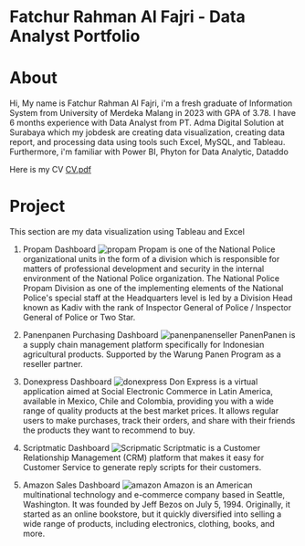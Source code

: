 # Fatchur Rahman Al Fajri - Data Analyst Portfolio

# About
Hi, My name is Fatchur Rahman Al Fajri, i'm a fresh graduate of Information System from University of Merdeka Malang in 2023 with GPA of 3.78. I have 6 months experience with Data Analyst from PT. Adma Digital Solution at Surabaya which my jobdesk are creating data visualization, creating data report, and processing data using tools such Excel, MySQL, and Tableau. Furthermore, i'm familiar with Power BI, Phyton for Data Analytic, Dataddo

Here is my CV [CV.pdf](https://github.com/ndokbonor11/fatchur-data-analyst-portfolio/files/13172783/CV.1.pdf)

# Project
This section are my data visualization using Tableau and Excel
1. Propam Dashboard
   ![propam](https://github.com/ndokbonor11/fatchur-data-analyst-portfolio/assets/42308336/b85feea0-1a95-47a7-9166-ccae5a65ffbf)
   Propam is one of the National Police organizational units in the form of a division which is responsible for matters of professional development and security in the internal environment of the National Police organization. The National Police Propam Division as one of the implementing elements of the National Police's special staff at the Headquarters level is led by a Division Head known as Kadiv with the rank of Inspector General of Police / Inspector General of Police or Two Star.
   
3. Panenpanen Purchasing Dashboard
   ![panenpanenseller](https://github.com/ndokbonor11/fatchur-data-analyst-portfolio/assets/42308336/a94980db-e95c-4e57-8161-e5e59593ebe7)
   PanenPanen is a supply chain management platform specifically for Indonesian agricultural products. Supported by the Warung Panen Program as a reseller partner.

5. Donexpress Dashboard
   ![donexpress](https://github.com/ndokbonor11/fatchur-data-analyst-portfolio/assets/42308336/0ee28956-edf5-4e54-8bf0-61acfa945147)
   Don Express is a virtual application aimed at Social Electronic Commerce in Latin America, available in Mexico, Chile and Colombia, providing you with a wide range of quality products at the best market prices. It allows regular users to make purchases, track their orders, and share with their friends the products they want to recommend to buy.
   
7. Scriptmatic Dashboard
   ![Scripmatic](https://github.com/ndokbonor11/fatchur-data-analyst-portfolio/assets/42308336/aedf7082-7c13-4c8a-a6fa-f48c1559ad43)
   Scriptmatic is a Customer Relationship Management (CRM) platform that makes it easy for Customer Service to generate reply scripts for their customers.
   
9. Amazon Sales Dashboard
   ![amazon](https://github.com/ndokbonor11/fatchur-data-analyst-portfolio/assets/42308336/14a78c0c-fa4d-4e22-b5bd-8a6b9e7731ce)
   Amazon is an American multinational technology and e-commerce company based in Seattle, Washington. It was founded by Jeff Bezos on July 5, 1994. Originally, it started as an online bookstore, but it quickly diversified into selling a wide range of products, including electronics, clothing, books, and more.
